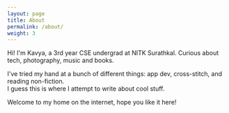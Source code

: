 ```yaml
---
layout: page
title: About
permalink: /about/
weight: 3
---
```



Hi! I'm Kavya, a 3rd year CSE undergrad at NITK Surathkal. Curious about tech, photography, music and books.<br>

I've tried my hand at a bunch of different things: app dev, cross-stitch, and reading non-fiction.<br>
I guess this is where I attempt to write about cool stuff. <br>

Welcome to my home on the internet, hope you like it here!